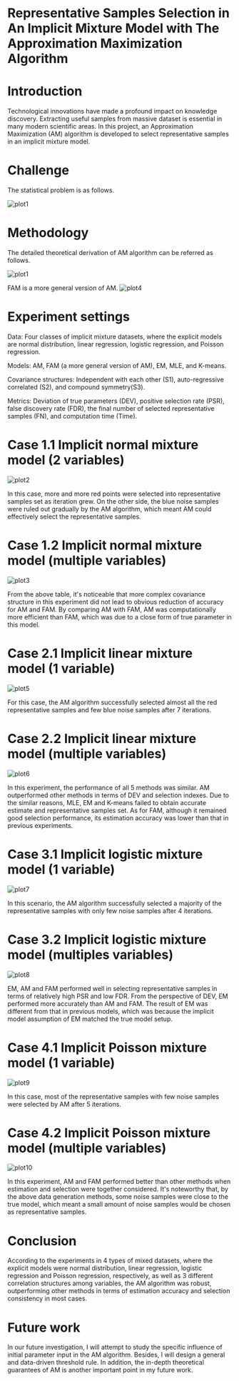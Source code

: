 # Representative Samples Selection in An Implicit Mixture Model with The Approximation Maximization Algorithm

# Introduction
Technological innovations have made a profound impact on knowledge discovery. Extracting useful samples from massive dataset is essential in many modern
scientific areas. In this project, an Approximation Maximization (AM) algorithm is developed to select representative samples in an implicit mixture model. 

# Challenge
The statistical problem is as follows.

![plot1](https://user-images.githubusercontent.com/64850893/86276549-16837a00-bba3-11ea-8430-abe074154938.jpg)

# Methodology 
The detailed theoretical derivation of AM algorithm can be referred as follows.

![plot1](https://user-images.githubusercontent.com/64850893/86276549-16837a00-bba3-11ea-8430-abe074154938.jpg)

FAM is a more general version of AM. 
![plot4](https://user-images.githubusercontent.com/64850893/86276955-da044e00-bba3-11ea-801e-a5ec2cb2263d.jpg)

# Experiment settings

Data: Four classes of implicit mixture datasets, where the explicit models are normal distribution, linear regression, logistic regression, and Poisson regression. 

Models: AM, FAM (a more general version of AM), EM, MLE, and K-means.

Covariance structures: Independent with each other (S1), auto-regressive correlated (S2), and compound symmetry(S3).

Metrics:  Deviation of true parameters (DEV), positive selection rate (PSR), false discovery rate (FDR),  the final number of selected representative samples (FN), and computation time (Time).


# Case 1.1 Implicit normal mixture model (2 variables)

![plot2](https://user-images.githubusercontent.com/64850893/86276183-73326500-bba2-11ea-8fd8-c126cde82109.jpg)

In this case, more and more red points were selected into representative samples set as iteration grew. On the other side, the blue noise samples were ruled out gradually by the AM algorithm, which meant AM could effectively select the representative samples.

# Case 1.2 Implicit normal mixture model (multiple variables)

![plot3](https://user-images.githubusercontent.com/64850893/86276657-3fa40a80-bba3-11ea-85c2-fddd09cad604.jpg)

From the above table, it's noticeable that more complex covariance structure in this experiment did not lead to obvious reduction of accuracy for AM and FAM. By comparing AM with FAM, AM was computationally more efficient than FAM, which was due to a close form of true parameter in this model.


# Case 2.1 Implicit linear mixture model (1 variable)

![plot5](https://user-images.githubusercontent.com/64850893/86277218-54cd6900-bba4-11ea-867d-503cb6a8a3e6.jpg)

For this case, the AM algorithm successfully selected almost all the red representative samples and few blue noise samples after 7 iterations.

# Case 2.2 Implicit linear mixture model (multiple variables)

![plot6](https://user-images.githubusercontent.com/64850893/86277385-9827d780-bba4-11ea-86e2-7e4b22c3286f.jpg)

In this experiment, the performance of all 5 methods was similar. AM  outperformed other methods in terms of DEV and selection indexes. Due to the similar reasons, MLE, EM and K-means failed to obtain accurate estimate and representative samples set. As for FAM, although it remained good selection performance, its estimation accuracy was lower than that in previous experiments.


# Case 3.1 Implicit logistic mixture model (1 variable)

![plot7](https://user-images.githubusercontent.com/64850893/86277737-39af2900-bba5-11ea-80f6-e650a45a2c47.jpg)

In this scenario, the AM algorithm successfully selected a majority of the representative samples with only few noise samples after 4 iterations.


# Case 3.2 Implicit logistic mixture model (multiples variables)

![plot8](https://user-images.githubusercontent.com/64850893/86277895-7ed35b00-bba5-11ea-9c4f-0f28972eb7d1.jpg)

EM, AM and FAM performed well in selecting representative samples in terms of relatively high PSR and low FDR. From the perspective of DEV, EM performed more accurately than AM and FAM. The result of EM was different from that in previous models, which was because the implicit model assumption of EM matched the true model setup. 


# Case 4.1 Implicit Poisson mixture model (1 variable)

![plot9](https://user-images.githubusercontent.com/64850893/86278141-e1c4f200-bba5-11ea-895e-17d92ee26e12.jpg)

In this case, most of the representative samples with few noise samples were selected by AM after 5 iterations.

# Case 4.2 Implicit Poisson mixture model (multiple variables)
![plot10](https://user-images.githubusercontent.com/64850893/86278315-310b2280-bba6-11ea-9a2d-8ebce871ea62.jpg)

In this experiment, AM and FAM performed better than other methods when estimation and selection were together considered. It's noteworthy that, by the above data generation methods, some noise samples were close to the true model, which meant a small amount of noise samples would be chosen as representative samples.

# Conclusion

According to the experiments in 4 types of mixed datasets, where the explicit models were normal distribution, linear regression, logistic regression and Poisson regression, respectively, as well as 3 different correlation structures among variables, the AM algorithm was robust, outperforming other methods in terms of estimation accuracy and selection consistency in most cases.

# Future work

In our future investigation, I will attempt to study the specific influence of initial parameter input in the AM algorithm. Besides, I will design a general and
data-driven threshold rule. In addition, the in-depth theoretical guarantees of AM is another important point in my future work.



